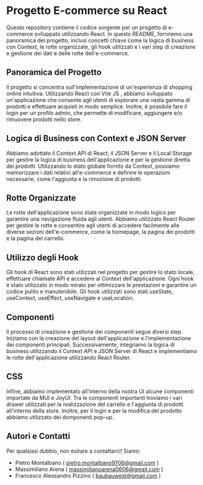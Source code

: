 
# Progetto E-commerce su React

Questo repository contiene il codice sorgente per un progetto di e-commerce sviluppato utilizzando React. In questo README, forniremo una panoramica del progetto, inclusi concetti chiave come la logica di business con Context, le rotte organizzate, gli hook utilizzati e i vari step di creazione e gestione dei dati e delle rotte dell'e-commerce.

## Panoramica del Progetto

Il progetto si concentra sull'implementazione di un'esperienza di shopping online intuitiva. Utilizzando React con Vite JS , abbiamo sviluppato un'applicazione che consente agli utenti di esplorare una vasta gamma di prodotti e effettuare acquisti in modo semplice. Inoltre, è possibile fare il login per un profilo admin, che permette di modificare, aggiungere e/o rimuovere prodotti nello store.

## Logica di Business con Context e JSON Server

Abbiamo adottato il Context API di React, il JSON Server e il Local Storage per gestire la logica di business dell'applicazione e per la gestione diretta dei prodotti. Utilizzando lo stato globale fornito da Context, possiamo memorizzare i dati relativi all'e-commerce e definire le operazioni necessarie, come l'aggiunta e la rimozione di prodotti. 

## Rotte Organizzate

Le rotte dell'applicazione sono state organizzate in modo logico per garantire una navigazione fluida agli utenti. Abbiamo utilizzato React Router per gestire le rotte e consentire agli utenti di accedere facilmente alle diverse sezioni dell'e-commerce, come la homepage, la pagina dei prodotti e la pagina del carrello.

## Utilizzo degli Hook

Gli hook di React sono stati utilizzati nel progetto per gestire lo stato locale, effettuare chiamate API e accedere al Context dell'applicazione. Ogni hook è stato utilizzato in modo mirato per ottimizzare le prestazioni e garantire un codice pulito e manutenibile. Gli hook utilizzati sono stati useState, useContext, useEffect, useNavigate e useLocation.

## Componenti

Il processo di creazione e gestione dei componenti segue diversi step. Iniziamo con la creazione del layout dell'applicazione e l'implementazione dei componenti principali. Successivamente, integriamo la logica di business utilizzando il Context API e JSON Server di React e implementiamo le rotte dell'applicazione utilizzando React Router.

## CSS

Infine, abbiamo implementato all'interno della nostra UI alcune componenti importate da MUI e JoyUI. Tra le componenti importanti troviamo i vari drawer utilizzati per la realizzazione del carrello e l'aggiunta di prodotti all'interno della store. Inoltre, per il login e per la modifica del prodotto abbiamo utilizzato dei domponenti pop-up.

## Autori e Contatti

Per qualsiasi dubbio, non esitare a contattarci!
Siamo:
- Pietro Montalbano ( pietro.montalbano9706@gmail.com )
- Massimiliano Arena ( massimilianoarena0606@gmail.com )
- Francesco Alessandro Pizzino ( baubauwest@gmail.com ) 
